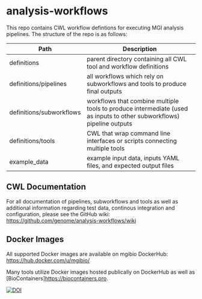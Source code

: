 # analysis-workflows

This repo contains CWL workflow defintions for executing MGI analysis pipelines. The structure of the repo is as follows:

| Path | Description |
| --- | --- |
| definitions | parent directory containing all CWL tool and workflow definitions |
| definitions/pipelines | all workflows which rely on subworkflows and tools to produce final outputs |
| definitions/subworkflows | workflows that combine multiple tools to produce intermediate (used as inputs to other subworkflows) pipeline outputs |
| definitions/tools | CWL that wrap command line interfaces or scripts connecting multiple tools |
| example_data | example input data, inputs YAML files, and expected output files |

## CWL Documentation

For all documentation of pipelines, subworkflows and tools as well as additional information regarding test data, continous integration and configuration, please see the GitHub wiki:
https://github.com/genome/analysis-workflows/wiki

## Docker Images

All supported Docker images are available on mgibio DockerHub: https://hub.docker.com/u/mgibio/

Many tools utilize Docker images hosted publically on DockerHub as well as [BioContainers]https://biocontainers.pro.


[![DOI](https://zenodo.org/badge/64162512.svg)](https://zenodo.org/badge/latestdoi/64162512)

